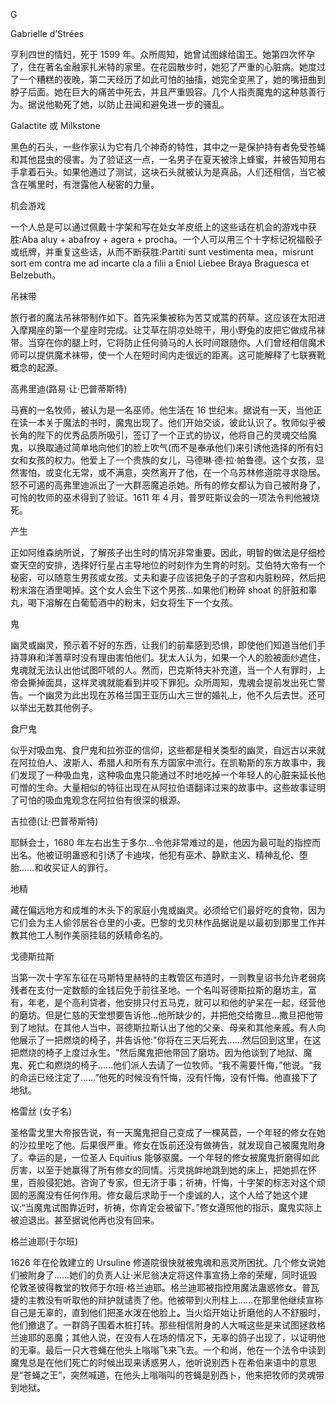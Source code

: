 

G

Gabrielle d’Strées

亨利四世的情妇，死于 1599 年。众所周知，她曾试图嫁给国王。她第四次怀孕了，住在著名金融家扎米特的家里。在花园散步时，她犯了严重的心脏病。她度过了一个糟糕的夜晚，第二天经历了如此可怕的抽搐，她完全变黑了，她的嘴扭曲到脖子后面。她在巨大的痛苦中死去，并且严重毁容。几个人指责魔鬼的这种慈善行为。据说他勒死了她，以防止丑闻和避免进一步的骚乱。

Galactite 或 Milkstone

黑色的石头，一些作家认为它有几个神奇的特性，其中之一是保护持有者免受苍蝇和其他昆虫的侵害。为了验证这一点，一名男子在夏天被涂上蜂蜜，并被告知用右手拿着石头。如果他通过了测试，这块石头就被认为是真品。人们还相信，当它被含在嘴里时，有泄露他人秘密的力量。

机会游戏

一个人总是可以通过佩戴十字架和写在处女羊皮纸上的这些话在机会的游戏中获胜:Aba aluy + abafroy + agera + procha。一个人可以用三个十字标记祝福骰子或纸牌，并重复这些话，从而不断获胜:Partiti sunt vestimenta mea，misrunt sort em contra me ad incarte cla a filii a Eniol Liebee Braya Braguesca et Belzebuth。

吊袜带

旅行者的魔法吊袜带制作如下。首先采集被称为苦艾或蒿的药草。这应该在太阳进入摩羯座的第一个星座时完成。让艾草在阴凉处晾干，用小野兔的皮把它做成吊袜带。当穿在你的腿上时，它将防止任何骑马的人长时间跟随你。人们曾经相信魔术师可以提供魔术袜带，使一个人在短时间内走很远的距离。这可能解释了七联赛靴概念的起源。

高弗里迪(路易·让·巴普蒂斯特)

马赛的一名牧师，被认为是一名巫师。他生活在 16 世纪末。据说有一天，当他正在读一本关于魔法的书时，魔鬼出现了。他们开始交谈，彼此认识了。牧师似乎被长角的陛下的优秀品质所吸引，签订了一个正式的协议，他将自己的灵魂交给魔鬼，以换取通过简单地向他们的脸上吹气(而不是奉承他们)来引诱他选择的所有妇女和女孩的权力。他爱上了一个贵族的女儿，马德琳·德·拉·帕鲁德。这个女孩，显然害怕，或变化无常，或不满意，突然离开了他，在一个乌苏林修道院寻求隐居。怒不可遏的高弗里迪派出了一大群恶魔追杀她。所有的修女都认为自己被附身了，可怜的牧师的巫术得到了验证。1611 年 4 月，普罗旺斯议会的一项法令判他被烧死。

产生

正如阿维森纳所说，了解孩子出生时的情况非常重要。因此，明智的做法是仔细检查天空的安排，选择好行星占主导地位的时刻作为生育的时刻。艾伯特大帝有一个秘密，可以随意生男孩或女孩。丈夫和妻子应该把兔子的子宫和内脏粉碎，然后把粉末溶在酒里喝掉。这个女人会生下这个男孩…如果他们粉碎 shoat 的肝脏和睾丸，喝下溶解在白葡萄酒中的粉末，妇女将生下一个女孩。

鬼

幽灵或幽灵，预示着不好的东西，让我们的前辈感到恐惧，即使他们知道当他们手持荨麻和洋蓍草时没有理由害怕他们。犹太人认为，如果一个人的脸被面纱遮住，鬼魂就无法认出他试图吓唬的人。然而，巴克斯特夫补充道，当一个人有罪时，上帝会撕掉面具，这样灵魂就能看到并咬下罪犯。众所周知，鬼魂会提前发出死亡警告。一个幽灵为此出现在苏格兰国王亚历山大三世的婚礼上，他不久后去世。还可以举出无数其他例子。

食尸鬼

似乎对吸血鬼、食尸鬼和拉弥亚的信仰，这些都是相关类型的幽灵，自远古以来就在阿拉伯人、波斯人、希腊人和所有东方国家中流行。在凯勒斯的东方故事中，我们发现了一种吸血鬼，这种吸血鬼只能通过不时地吃掉一个年轻人的心脏来延长他可憎的生命。大量相似的特征出现在从阿拉伯语翻译过来的故事中。这些故事证明了可怕的吸血鬼观念在阿拉伯有很深的根源。

吉拉德(让·巴普蒂斯特)

耶稣会士，1680 年左右出生于多尔…令他非常难过的是，他因为最可耻的指控而出名。他被证明蛊惑和引诱了卡迪埃，他犯有巫术、静默主义、精神乱伦、堕胎……和收买证人的罪行。

地精

藏在偏远地方和成堆的木头下的家庭小鬼或幽灵。必须给它们最好吃的食物，因为它们会为主人偷邻居谷仓里的小麦。巴黎的戈贝林作品据说是以最初到那里工作并教其他工人制作美丽挂毯的妖精命名的。

戈德斯拉斯

当第一次十字军东征在马斯特里赫特的主教管区布道时，一则教皇诏书允许老弱病残者在支付一定数额的金钱后免于前往圣地。一个名叫哥德斯拉斯的磨坊主，富有，年老，是个高利贷者，他安排只付五马克，就可以和他的驴呆在一起，经营他的磨坊。但是仁慈的天堂想要告诉他…他所缺少的，并把他交给撒旦…撒旦把他带到了地狱。在其他人当中，哥德斯拉斯认出了他的父亲、母亲和其他亲戚。有人向他展示了一把燃烧的椅子，并告诉他:"你将在三天后死去……然后回到这里，在这把燃烧的椅子上度过永生。"然后魔鬼把他带回了磨坊。因为他谈到了地狱、魔鬼、死亡和燃烧的椅子……他们派人去请了一位牧师。“我不需要忏悔，”他说。“我的命运已经注定了……”他死的时候没有忏悔，没有忏悔，没有忏悔。他直接下了地狱。

格雷丝 (女子名)

圣格雷戈里大帝报告说，有一天魔鬼把自己变成了一棵莴苣，一个年轻的修女在她的沙拉里吃了他。后果很严重。修女在饭前还没有做祷告，就发现自己被魔鬼附身了。幸运的是，一位圣人 Equitius 能够驱魔。一个年轻的修女被魔鬼折磨得如此厉害，以至于她赢得了所有修女的同情。污灵挑衅地跳到她的床上，把她抓在怀里，百般侵犯她。咨询了专家，但无济于事；祈祷，忏悔，十字架的标志对这个顽固的恶魔没有任何作用。修女最后求助于一个虔诚的人，这个人给了她这个建议:“当魔鬼试图靠近时，祈祷，你肯定会被留下。”修女遵照他的指示，魔鬼实际上被迫退出。甚至据说他再也没有回来。

格兰迪耶(于尔班)

1626 年在伦敦建立的 Ursuline 修道院很快就被鬼魂和恶灵所困扰。几个修女说她们被附身了……她们的负责人让·米尼翁决定将这件事宣扬上帝的荣耀，同时诋毁伦敦圣彼得教堂的牧师于尔班·格兰迪耶。格兰迪耶被指控用魔法蛊惑修女。普瓦捷的主教没有听取他的辩护就谴责了他。他被带到火刑柱上……在那里他继续宣称自己是无辜的，直到他们把圣水泼在他脸上。当火焰开始让折磨他的人不舒服时，他们撤退了。一群鸽子围着木桩打转。那些相信附身的人大喊这些是来试图拯救格兰迪耶的恶魔；其他人说，在没有人在场的情况下，无辜的鸽子出现了，以证明他的无辜。最后一只大苍蝇在他头上嗡嗡飞来飞去。一个和尚，他在一个法令中读到魔鬼总是在他们死亡的时候出现来诱惑男人，他听说别西卜在希伯来语中的意思是“苍蝇之王”，突然喊道，在他头上嗡嗡叫的苍蝇是别西卜，他来把牧师的灵魂带到地狱。